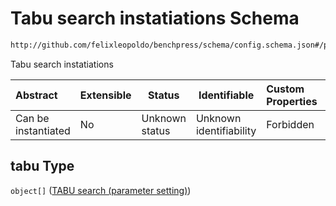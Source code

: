 # Tabu search instatiations Schema

```txt
http://github.com/felixleopoldo/benchpress/schema/config.schema.json#/properties/resources/properties/structure_learning_algorithms/properties/tabu
```

Tabu search instatiations


| Abstract            | Extensible | Status         | Identifiable            | Custom Properties | Additional Properties | Access Restrictions | Defined In                                                                  |
| :------------------ | ---------- | -------------- | ----------------------- | :---------------- | --------------------- | ------------------- | --------------------------------------------------------------------------- |
| Can be instantiated | No         | Unknown status | Unknown identifiability | Forbidden         | Allowed               | none                | [config.schema.json\*](../../out/config.schema.json "open original schema") |

## tabu Type

`object[]` ([TABU search (parameter setting)](config-definitions-tabu-search-parameter-setting.md))
